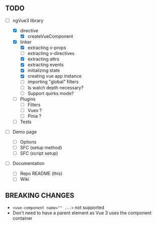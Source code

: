 ## TODO

- [ ] ngVue3 library

  - [x] directive
    - [x] createVueComponent
  - [x] linker
    - [x] extracting v-props
    - [ ] extracting v-directives
    - [x] extracting attrs
    - [x] extracting events
    - [x] initializing state
    - [x] creating vue app instance
    - [ ] importing "global" filters
    - [ ] Is watch depth necessary?
    - [ ] Support quirks mode?
  - [ ] Plugins
    - [ ] Filters
    - [ ] Vuex ?
    - [ ] Pinia ?
  - [ ] Tests

- [ ] Demo page

  - [ ] Options
  - [ ] SFC (setup method)
  - [ ] SFC (script setup)

- [ ] Documentation
  - [ ] Repo README (this)
  - [ ] Wiki

## BREAKING CHANGES

- `<vue-component name="" ...>` not supported
- Don't need to have a parent element as Vue 3 uses the component container
